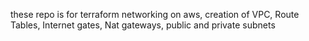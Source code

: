 these repo is for terraform networking on aws, creation of VPC, Route Tables, Internet gates, Nat gateways, public and private subnets
